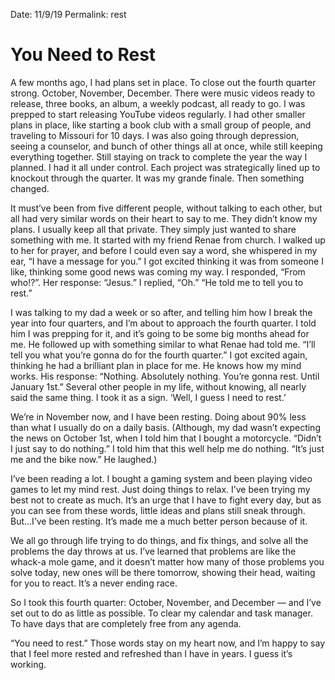Date: 11/9/19
Permalink: rest

# You Need to Rest

A few months ago, I had plans set in place. To close out the fourth quarter strong. October, November, December. There were music videos ready to release, three books, an album, a weekly podcast, all ready to go. I was prepped to start releasing YouTube videos regularly. I had other smaller plans in place, like starting a book club with a small group of people, and traveling to Missouri for 10 days. I was also going through depression, seeing a counselor, and bunch of other things all at once, while still keeping everything together. Still staying on track to complete the year the way I planned. I had it all under control. Each project was strategically lined up to knockout through the quarter. It was my grande finale. Then something changed.

It must’ve been from five different people, without talking to each other, but all had very similar words on their heart to say to me. They didn’t know my plans. I usually keep all that private. They simply just wanted to share something with me. It started with my friend Renae from church. I walked up to her for prayer, and before I could even say a word, she whispered in my ear, “I have a message for you.” I got excited thinking it was from someone I like, thinking some good news was coming my way. I responded, “From who!?”. Her response: “Jesus.” I replied, “Oh.” “He told me to tell you to rest.”

I was talking to my dad a week or so after, and telling him how I break the year into four quarters, and I’m about to approach the fourth quarter. I told him I was prepping for it, and it’s going to be some big months ahead for me. He followed up with something similar to what Renae had told me. “I’ll tell you what you’re gonna do for the fourth quarter.” I got excited again, thinking he had a brilliant plan in place for me. He knows how my mind works. His response: “Nothing. Absolutely nothing. You’re gonna rest. Until January 1st.” Several other people in my life, without knowing, all nearly said the same thing. I took it as a sign. ‘Well, I guess I need to rest.’

We’re in November now, and I have been resting. Doing about 90% less than what I usually do on a daily basis. (Although, my dad wasn’t expecting the news on October 1st, when I told him that I bought a motorcycle. “Didn’t I just say to do nothing.” I told him that this well help me do nothing. “It’s just me and the bike now.” He laughed.)

I’ve been reading a lot. I bought a gaming system and been playing video games to let my mind rest. Just doing things to relax. I’ve been trying my best not to create as much. It’s an urge that I have to fight every day, but as you can see from these words, little ideas and plans still sneak through. But...I’ve been resting. It’s made me a much better person because of it.

We all go through life trying to do things, and fix things, and solve all the problems the day throws at us. I’ve learned that problems are like the whack-a mole game, and it doesn’t matter how many of those problems you solve today, new ones will be there tomorrow, showing their head, waiting for you to react. It’s a never ending race.

So I took this fourth quarter: October, November, and December — and I’ve set out to do as little as possible. To clear my calendar and task manager. To have days that are completely free from any agenda. 

“You need to rest.” Those words stay on my heart now, and I’m happy to say that I feel more rested and refreshed than I have in years. I guess it’s working.